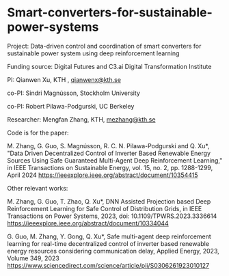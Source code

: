 # Smart-converters-for-sustainable-power-systems

Project: Data-driven control and coordination of smart converters for sustainable power system using deep reinforcement learning

Funding source: Digital Futures and C3.ai Digital Transformation Institute


PI: Qianwen Xu, KTH , qianwenx@kth.se 

co-PI: Sindri Magnússon, Stockholm University

co-PI: Robert Pilawa-Podgurski, UC Berkeley

Researcher: Mengfan Zhang, KTH, mezhang@kth.se 

Code is for the paper:   

M. Zhang, G. Guo, S. Magnússon, R. C. N. Pilawa-Podgurski and Q. Xu*, "Data Driven Decentralized Control of Inverter Based Renewable Energy Sources Using Safe Guaranteed Multi-Agent Deep Reinforcement Learning," in IEEE Transactions on Sustainable Energy, vol. 15, no. 2, pp. 1288-1299, April 2024   https://ieeexplore.ieee.org/abstract/document/10354415


Other relevant works: 

M. Zhang, G. Guo, T. Zhao, Q. Xu*, DNN Assisted Projection based Deep Reinforcement Learning for Safe Control of Distribution Grids, in IEEE Transactions on Power Systems, 2023, doi: 10.1109/TPWRS.2023.3336614
https://ieeexplore.ieee.org/abstract/document/10334044

G. Guo, M. Zhang, Y. Gong, Q. Xu*, Safe multi-agent deep reinforcement learning for real-time decentralized control of inverter based renewable energy resources considering communication delay, Applied Energy, 2023, Volume 349, 2023  https://www.sciencedirect.com/science/article/pii/S0306261923010127


 
